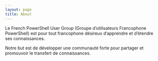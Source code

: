 ```yaml
---
layout: page
title: About
---
```



Le French PowerShell User Group (Groupe d’utilisateurs Francophone PowerShell) est pour tout francophone désireux d’apprendre et d’étendre ses connaissances.

Notre but est de développer une communauté forte pour partager et promouvoir le transfert de connaissances.
